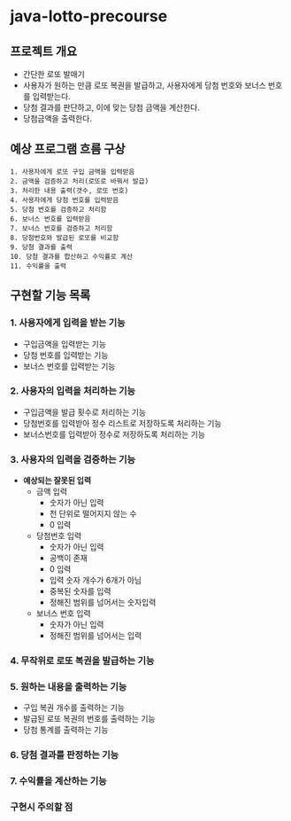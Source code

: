 # java-lotto-precourse

## 프로젝트 개요
- 간단한 로또 발매기
- 사용자가 원하는 만큼 로또 복권을 발급하고, 사용자에게 당첨 번호와 보너스 번호를 입력받는다.
- 당첨 결과를 판단하고, 이에 맞는 당첨 금액을 계산한다.
- 당첨금액을 출력한다.
## 예상 프로그램 흐름 구상
    1. 사용자에게 로또 구입 금액을 입력받음
    2. 금액을 검증하고 처리(로또로 바꿔서 발급)
    3. 처리한 내용 출력(갯수, 로또 번호)
    4. 사용자에게 당첨 번호를 입력받음
    5. 당첨 번호를 검증하고 처리함
    6. 보너스 번호를 입력받음
    7. 보너스 번호를 검증하고 처리함
    8. 당첨번호와 발급된 로또를 비교함
    9. 당첨 결과를 출력
    10. 당첨 결과를 합산하고 수익률로 계산
    11. 수익률을 출력
## 구현할 기능 목록
### 1. 사용자에게 입력을 받는 기능
- 구입금액을 입력받는 기능
- 당첨 번호를 입력받는 기능
- 보너스 번호를 입력받는 기능
### 2. 사용자의 입력을 처리하는 기능
- 구입금액을 발급 횟수로 처리하는 기능 
- 당첨번호를 입력받아 정수 리스트로 저장하도록 처리하는 기능 
- 보너스번호를 입력받아 정수로 저장하도록 처리하는 기능
### 3. 사용자의 입력을 검증하는 기능
- **예상되는 잘못된 입력**
    - 금액 입력
        - 숫자가 아닌 입력
        - 천 단위로 떨어지지 않는 수
        - 0 입력
    - 당첨번호 입력
        - 숫자가 아닌 입력
        - 공백이 존재
        - 0 입력
        - 입력 숫자 개수가 6개가 아님
        - 중복된 숫자를 입력
        - 정해진 범위를 넘어서는 숫자입력
    - 보너스 번호 입력
        - 숫자가 아닌 입력
        - 정해진 범위를 넘어서는 입력
### 4. 무작위로 로또 복권을 발급하는 기능
### 5. 원하는 내용을 출력하는 기능
- 구입 복권 개수를 출력하는 기능 
- 발급된 로또 복권의 번호를 출력하는 기능 
- 당첨 통계를 출력하는 기능
### 6. 당첨 결과를 판정하는 기능
### 7. 수익률을 계산하는 기능
### 구현시 주의할 점
